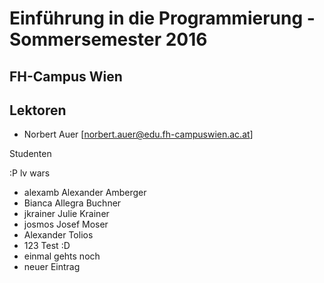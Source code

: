 

# Einführung in die Programmierung - Sommersemester 2016
## FH-Campus Wien 

## Lektoren
+ Norbert Auer [norbert.auer@edu.fh-campuswien.ac.at]

 Studenten

:P lv wars


+ alexamb Alexander Amberger
+ Bianca Allegra Buchner 
+ jkrainer Julie Krainer
+ josmos Josef Moser
+ Alexander Tolios
+ 123 Test :D
+ einmal gehts noch
+ neuer Eintrag
